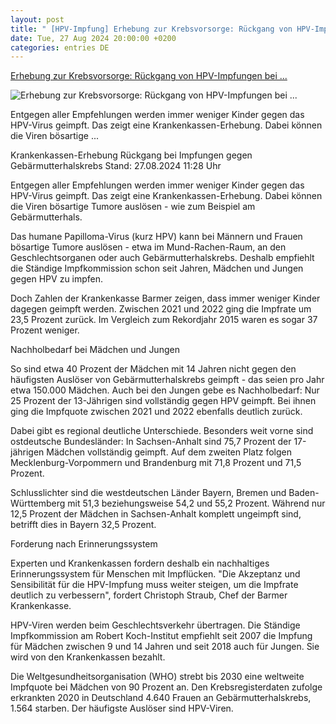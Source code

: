 ```yaml
---
layout: post
title: " [HPV-Impfung] Erhebung zur Krebsvorsorge: Rückgang von HPV-Impfungen bei ..."
date: Tue, 27 Aug 2024 20:00:00 +0200
categories: entries DE
---
```

[Erhebung zur Krebsvorsorge: Rückgang von HPV-Impfungen bei ...](https://www.tagesschau.de/inland/gesellschaft/rueckgang-hpv-impfung-100.html)

![Erhebung zur Krebsvorsorge: Rückgang von HPV-Impfungen bei ...](https://images.tagesschau.de/image/302af97f-5d41-4321-93b0-b93f401085d9/AAABkZL15BY/AAABkZLhkrw/16x9-1280/impfheft-100.jpg)

Entgegen aller Empfehlungen werden immer weniger Kinder gegen das HPV-Virus geimpft. Das zeigt eine Krankenkassen-Erhebung. Dabei können die Viren bösartige ...

Krankenkassen-Erhebung Rückgang bei Impfungen gegen Gebärmutterhalskrebs Stand: 27.08.2024 11:28 Uhr

Entgegen aller Empfehlungen werden immer weniger Kinder gegen das HPV-Virus geimpft. Das zeigt eine Krankenkassen-Erhebung. Dabei können die Viren bösartige Tumore auslösen - wie zum Beispiel am Gebärmutterhals.

Das humane Papilloma-Virus (kurz HPV) kann bei Männern und Frauen bösartige Tumore auslösen - etwa im Mund-Rachen-Raum, an den Geschlechtsorganen oder auch Gebärmutterhalskrebs. Deshalb empfiehlt die Ständige Impfkommission schon seit Jahren, Mädchen und Jungen gegen HPV zu impfen.

Doch Zahlen der Krankenkasse Barmer zeigen, dass immer weniger Kinder dagegen geimpft werden. Zwischen 2021 und 2022 ging die Impfrate um 23,5 Prozent zurück. Im Vergleich zum Rekordjahr 2015 waren es sogar 37 Prozent weniger.

Nachholbedarf bei Mädchen und Jungen

So sind etwa 40 Prozent der Mädchen mit 14 Jahren nicht gegen den häufigsten Auslöser von Gebärmutterhalskrebs geimpft - das seien pro Jahr etwa 150.000 Mädchen. Auch bei den Jungen gebe es Nachholbedarf: Nur 25 Prozent der 13-Jährigen sind vollständig gegen HPV geimpft. Bei ihnen ging die Impfquote zwischen 2021 und 2022 ebenfalls deutlich zurück.

Dabei gibt es regional deutliche Unterschiede. Besonders weit vorne sind ostdeutsche Bundesländer: In Sachsen-Anhalt sind 75,7 Prozent der 17-jährigen Mädchen vollständig geimpft. Auf dem zweiten Platz folgen Mecklenburg-Vorpommern und Brandenburg mit 71,8 Prozent und 71,5 Prozent.

Schlusslichter sind die westdeutschen Länder Bayern, Bremen und Baden-Württemberg mit 51,3 beziehungsweise 54,2 und 55,2 Prozent. Während nur 12,5 Prozent der Mädchen in Sachsen-Anhalt komplett ungeimpft sind, betrifft dies in Bayern 32,5 Prozent.

Forderung nach Erinnerungssystem

Experten und Krankenkassen fordern deshalb ein nachhaltiges Erinnerungssystem für Menschen mit Impflücken. "Die Akzeptanz und Sensibilität für die HPV-Impfung muss weiter steigen, um die Impfrate deutlich zu verbessern", fordert Christoph Straub, Chef der Barmer Krankenkasse.

HPV-Viren werden beim Geschlechtsverkehr übertragen. Die Ständige Impfkommission am Robert Koch-Institut empfiehlt seit 2007 die Impfung für Mädchen zwischen 9 und 14 Jahren und seit 2018 auch für Jungen. Sie wird von den Krankenkassen bezahlt.

Die Weltgesundheitsorganisation (WHO) strebt bis 2030 eine weltweite Impfquote bei Mädchen von 90 Prozent an. Den Krebsregisterdaten zufolge erkrankten 2020 in Deutschland 4.640 Frauen an Gebärmutterhalskrebs, 1.564 starben. Der häufigste Auslöser sind HPV-Viren.


